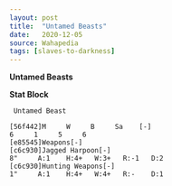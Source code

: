 ```yaml
---
layout: post
title:  "Untamed Beasts"
date:   2020-12-05
source: Wahapedia
tags: [slaves-to-darkness]
---
```


**Untamed Beasts**

**Stat Block**
```
 Untamed Beast
```

```
[56f442]M     W     B     Sa    [-]
6     1     5     6     
[e85545]Weapons[-]
[c6c930]Jagged Harpoon[-]
8"     A:1    H:4+   W:3+   R:-1   D:2   
[c6c930]Hunting Weapons[-]
1"     A:1    H:4+   W:4+   R:-    D:1   
```


